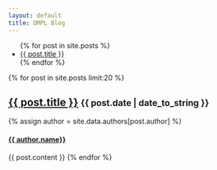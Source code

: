 ```yaml
---
layout: default
title: OMPL Blog
---
```

<div class="row">
<div class="col-md-3">
<ul>
  {% for post in site.posts %}
  <li><a href="{{ site.url }}{{ post.url }}">{{ post.title }}</a></li>
  {% endfor %}
</ul>
</div>

<div class="col-md-9">
  {% for post in site.posts limit:20 %}
  <h2>
    <a href="{{ site.url }}{{ post.url }}">{{ post.title }}</a>
    <small>{{ post.date | date_to_string }}</small>
  </h2>
  {% assign author = site.data.authors[post.author] %}
  <h4><a href="{{author.url}}">{{ author.name}}</a></h4>

  {{ post.content }}
  {% endfor %}
</div>
</div>